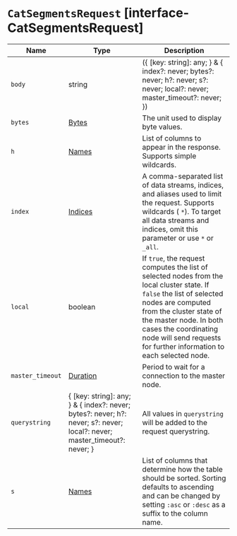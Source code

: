 # `CatSegmentsRequest` [interface-CatSegmentsRequest]

| Name | Type | Description |
| - | - | - |
| `body` | string | ({ [key: string]: any; } & { index?: never; bytes?: never; h?: never; s?: never; local?: never; master_timeout?: never; }) | All values in `body` will be added to the request body. |
| `bytes` | [Bytes](./Bytes.md) | The unit used to display byte values. |
| `h` | [Names](./Names.md) | List of columns to appear in the response. Supports simple wildcards. |
| `index` | [Indices](./Indices.md) | A comma-separated list of data streams, indices, and aliases used to limit the request. Supports wildcards ( `*`). To target all data streams and indices, omit this parameter or use `*` or `_all`. |
| `local` | boolean | If `true`, the request computes the list of selected nodes from the local cluster state. If `false` the list of selected nodes are computed from the cluster state of the master node. In both cases the coordinating node will send requests for further information to each selected node. |
| `master_timeout` | [Duration](./Duration.md) | Period to wait for a connection to the master node. |
| `querystring` | { [key: string]: any; } & { index?: never; bytes?: never; h?: never; s?: never; local?: never; master_timeout?: never; } | All values in `querystring` will be added to the request querystring. |
| `s` | [Names](./Names.md) | List of columns that determine how the table should be sorted. Sorting defaults to ascending and can be changed by setting `:asc` or `:desc` as a suffix to the column name. |
